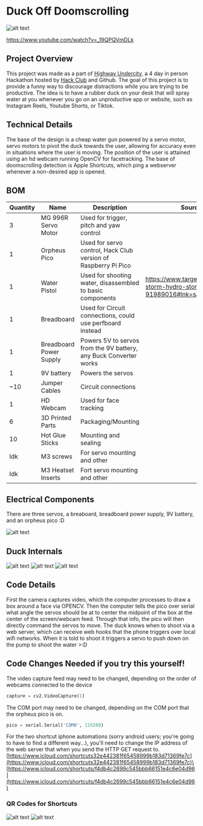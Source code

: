 # Duck Off Doomscrolling

![alt text](pictures/IMG_4679.jpeg)

https://www.youtube.com/watch?v=_19QPQVmDLk

## Project Overview

This project was made as a part of [Highway Undercity](https://highway.hackclub.com), a 4 day in person Hackathon hosted by [Hack Club](https://hackclub.com) and Github. The goal of this project is to provide a funny way to discourage distractions while you are trying to be productive. The idea is to have a rubber duck on your desk that will spray water at you whenever you go on an unproductive app or website, such as Instagram Reels, Youtube Shorts, or Tiktok.

## Technical Details

The base of the design is a cheap water gun powered by a servo motor, servo motors to pivot the duck towards the user, allowing for accuracy even in situations where the user is moving. The position of the user is attained using an hd webcam running OpenCV for facetracking. The base of doomscrolling detection is Apple Shortcuts, which ping a webserver whenever a non-desired app is opened.

## BOM

| Quantity | Name                    | Description                                                       | Source                                                                        |
|----------|-------------------------|-------------------------------------------------------------------|-------------------------------------------------------------------------------|
| 3        | MG 996R Servo Motor     | Used for trigger, pitch and yaw control                           |                                                                               |
| 1        | Orpheus Pico            | Used for servo control, Hack Club version of Raspberry Pi Pico    |                                                                               |
| 1        | Water Pistol            | Used for shooting water, disassembled to basic components         | https://www.target.com/p/tidal-storm-hydro-storm-5pk/-/A-91989016#lnk=sametab |
| 1        | Breadboard              | Used for Circuit connections, could use perfboard instead         |                                                                               |
| 1        | Breadboard Power Supply | Powers 5V to servos from the 9V battery, any Buck Converter works |                                                                               |
| 1        | 9V battery              | Powers the servos                                                 |                                                                               |
| ~10      | Jumper Cables           | Circuit connections                                               |                                                                               |
| 1        | HD Webcam               | Used for face tracking                                            |                                                                               |
| 6        | 3D Printed Parts        | Packaging/Mounting                                                |                                                                               |
| 10       | Hot Glue Sticks         | Mounting and sealing                                              |                                                                               |
| Idk      | M3 screws               | For servo mounting and other                                      |                                                                               |
| Idk      | M3 Heatset Inserts      | Fort servo mounting and other                                     |                                                                               |

## Electrical Components

There are three servos, a breaboard, breadboard power supply, 9V battery, and an orpheus pico :D

![alt text](pictures/IMG_4682.jpeg)

## Duck Internals

![alt text](pictures/IMG_4652.jpeg)
![alt text](pictures/IMG_4674.jpeg)
![alt text](pictures/IMG_4675.jpeg)

## Code Details

First the camera captures video, which the computer processes to draw a box around a face via OPENCV. Then the computer tells the pico over serial what angle the servos should be at to center the midpoint of the box at the center of the screen/webcam feed. Through that info, the pico will then directly command the servos to move. The duck knows when to shoot via a web server, which can receive web hooks that the phone triggers over local wifi networks. When it is told to shoot it triggers a servo to push down on the pump to shoot the water >:D

## Code Changes Needed if you try this yourself!

The video capture feed may need to be changed, depending on the order of webcams connected to the device

```python
capture = cv2.VideoCapture(1)
```

The COM port may need to be changed, depending on the COM port that the orpheus pico is on.

```python
pico = serial.Serial('COM8', 115200)
```

For the two shortcut iphone automations (sorry android users; you're going to have to find a different way...), you'll need to change the IP address of the web server that when you send the HTTP GET request to.\
[https://www.icloud.com/shortcuts32e442381f65458999b183d71369fe7c](https://www.icloud.com/shortcuts32e442381f65458999b183d71369fe7c)\
[https://www.icloud.com/shortcuts/f4db4c2699c545bbb66151e4c6e04d96](https://www.icloud.com/shortcuts/f4db4c2699c545bbb66151e4c6e04d96)

### QR Codes for Shortcuts

![alt text](pictures/lock-in.png)
![alt text](pictures/lock-out.png)
